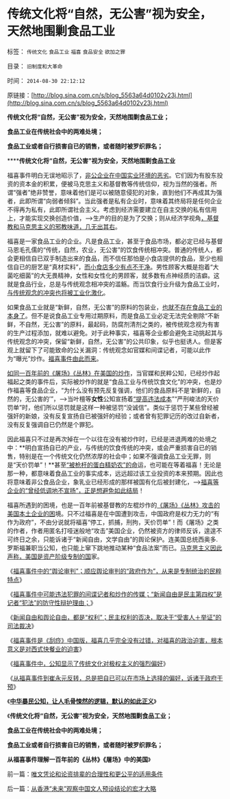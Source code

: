 # 传统文化将“自然，无公害”视为安全，天然地围剿食品工业

标签： `传统文化` `食品工业` `福喜` `食品安全` `欲加之罪` 

目录： `旧制度和大革命`

时间： `2014-08-30 22:12:12`

原链接：[http://blog.sina.com.cn/s/blog_5563a64d0102v23j.html](http://blog.sina.com.cn/s/blog_5563a64d0102v23j.html)

**传统文化将“自然，无公害”视为安全，天然地围剿食品工业；**

**食品工业在传统社会中的两难处境；**

**食品工业或者自行损害自已的销售，或者随时被罗织罪名；**

******传统文化将“自然，无公害”视为安全，天然地围剿食品工业**



福喜事件明白无误地昭示了，[非公企业在中国实业环境的恶劣](http://blog.sina.com.cn/s/blog_5563a64d0102uzw2.html)。它们因为有股东投资的资本金的积累，便被马克思主义和基督教等传统信仰，视为当然的强者。所谓“强者”绝非赞誉，意味着他们是可以被随意侵犯的对象，直到他们不再成其为强者，此即所谓“向弱者倾斜”。当此强者是私有企业时，意味着其终局将是任何企业不得再为私有，此即所谓社会主义。考虑到经济需要建立在自主交换的私有信用上，才能实现交换创造价值，——>生产的目的是为了交换；则从经济学视角[，基督教和马克思主义的邪教味道，几无出其右](http://blog.sina.com.cn/s/blog_5563a64d0102uxgq.html)。

福喜是一家食品工业的企业。凡是食品工业，甚至于食品市场，都必定已经与基督马恩毛孔儒的“传统，自然，农业，无公害”的饮食传统相冲突。普通的传统人，都会更相信自已双手制造出来的食品，而不信任那怕是小食店提供的食品，至少也相信自已的厨艺是“真材实料”，[而小食店多少有点不干净](../../../2012/9/6/公害知识分子又炒作“健康元地沟油.md)。男性顾客大概是抱着“大菌吃细菌”的大无畏精神，女性和女性化的男顾客，就多数有点神经质的洁癖。这就是食品行业，总是与传统观念相冲突的滥觞。而当饮食行业升级为食品工业时，[与传统观念的冲突也将被工业化激化](http://blog.sina.com.cn/s/blog_5563a64d0102v06w.html)。

如果食品工业就是“新鲜，自然，无公害”的原料的包装业，[也就不存在食品工业的本身了](../../../2011/6/12/工业化初期普遍地歇斯底里食品安全.md)。但不是说食品工业专用过期原料，而是食品工业必定无法完全剔除“不新鲜，不自然，无公害”的原料，最起码，防腐剂清剂之类的，被传统观念视为有害的生产过程添加，就难以避免。对于此种事实，福喜等企业都会避免主动挑起其与传统观念的冲突，保留“新鲜，自然，无公害”的公共印象，似乎也挺诱人。但是客观上就留下了可能致命的公关漏洞：传统观念如官媒和间谍记者，可能以此作为“曝光”炒作。[福喜事件由此而来](http://blog.sina.com.cn/s/blog_5563a64d0102uz8k.html)。

[如同一百年前的《屠场》《丛林》在美国的炒作](http://blog.sina.com.cn/s/blog_5563a64d0102v0l6.html)，当官媒和民粹公知，已经炒作起福起之类的事件后，实际被炒作的就是“食品工业与传统饮食文化”的冲突，也是炒作福喜等食品企业，“为什么没有预先反复强调，他们的食品原料不是‘新鲜的，自然的，无公害的’”，——>当叶檀等****女性****公知宣扬着[“提高违法成本](../../../2012/12/30/“违法成本”是法家暴政的极权理论.md)”“严刑峻法的天价罚单”时，他们所以惩罚就是这样一种被惩罚“没诚信”。类似于惩罚于某些曾经被强奸的新娘，没有反复宣扬自已被强奸的经验；或者曾有犯罪记历的改过自新者，没有反复强调自已仍然是个罪犯。

因此福喜只不过是再次掉在一个以往在没有被炒作时，已经是进退两难的处境之中：**明白宣扬自已的产业，与传统的饮食传统的冲突，或会严重损害自已的销售，特别是在一个传统文化仍然浓厚的社会中；如果不强调食品工业无罪，则是“天价罚单”！**甚至[“被枪杆的蛋白精奶农”的命](../../../2011/6/17/食品安全事故是工业事故，三聚氰胺有冤案.md)运，也可能在等着福喜！无论是那一种，都意味着食品工业的事实成本，远远超过该工业投资的本来预期。因此也将意味着非公食品企业，象乳业已经形成的那样被国有化后被封建化，——>[福喜等企业的“曾经低调地不宣扬”，正是想避免如此结局](http://blog.sina.com.cn/s/blog_5563a64d0102uzfc.html)！

福喜所遇到的困境，也是一百年前被基督教的左棍炒作的[《屠场》《丛林》攻击的美国本土企业的困](http://blog.sina.com.cn/s/blog_5563a64d0102eizm.html)境。只不过福喜是在中国遭到攻击，中国政府是权力无力的“有作为政府”，不由分说就将福喜“停工，抓捕，刑拘，天价罚单”！而《屠场》之类的作者，作者用匿名打哑迷般地“攻击”美国企业，仍然被资方的律师反诉，遑遑不可终日之余，只能诉诸于“新闻自由，文学自由”的舆论保护。连美国总统西奥多.罗斯福兼职当公知，也只能上窜下跳地推动某种“食品法案”而已。[马克思主义因此声称，美国是资产阶级专制的国](../../../2008/7/18/为什么美国没有尝试征服全球.md)家。

《[福喜事件中的“舆论审判”；顺应舆论审判的“政府作为”，从来是专制统治的民粹特点](http://blog.sina.com.cn/s/blog_5563a64d0102v0nc.html)》

《[福喜事件中可能违法犯罪的间谍记者和炒作的传媒；“新闻自由是民主第四权”是记者“犯法”的防守性辩护理由；](http://blog.sina.com.cn/s/blog_5563a64d0102v0qa.html)》

《[新闻自由和舆论自由，都是“权利”；民主权利的否决，取决于“受害人＋举证”的司法裁决](http://blog.sina.com.cn/s/blog_5563a64d0102v1gp.html)》

《[福喜事件是《刮痧》中国版，福喜几乎完全没有过错，对福喜的政治迫害，根本意义是对西式快餐业的迫害](http://blog.sina.com.cn/s/blog_5563a64d0102v1nv.html)》

《[福喜事件中，公知显示了传统文化对极权主义的强烈偏好](http://blog.sina.com.cn/s/blog_5563a64d0102v1r3.html)》

《[从福喜事件到崔永元反转，总是把自已可以在市场上选择的偏好，诉诸于政府干预](http://blog.sina.com.cn/s/blog_5563a64d0102v1ui.html)》

《[**中华暴民公知，让人毛骨悚然的逻辑，默认的如此正义**](http://blog.sina.com.cn/s/blog_5563a64d0102v208.html)》

《**传统文化将“自然，无公害”视为安全，天然地围剿食品工业；**

**食品工业在传统社会中的两难处境；**

**食品工业或者自行损害自已的销售，或者随时被罗织罪名；**

**从福喜事件理解一百年前的《丛林》《屠场》中的美国**》

前一篇：[唯文凭论和论资排辈的合理性和更公平的适用条件](http://blog.sina.com.cn/s/blog_5563a64d0102v23i.html)

后一篇：[从香港“未来”观察中国文人预设结论的宏才大略](http://blog.sina.com.cn/s/blog_5563a64d0102v23k.html)
